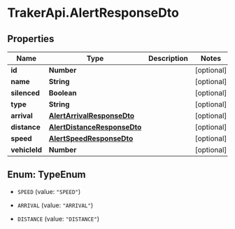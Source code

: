 # TrakerApi.AlertResponseDto

## Properties

Name | Type | Description | Notes
------------ | ------------- | ------------- | -------------
**id** | **Number** |  | [optional] 
**name** | **String** |  | [optional] 
**silenced** | **Boolean** |  | [optional] 
**type** | **String** |  | [optional] 
**arrival** | [**AlertArrivalResponseDto**](AlertArrivalResponseDto.md) |  | [optional] 
**distance** | [**AlertDistanceResponseDto**](AlertDistanceResponseDto.md) |  | [optional] 
**speed** | [**AlertSpeedResponseDto**](AlertSpeedResponseDto.md) |  | [optional] 
**vehicleId** | **Number** |  | [optional] 



## Enum: TypeEnum


* `SPEED` (value: `"SPEED"`)

* `ARRIVAL` (value: `"ARRIVAL"`)

* `DISTANCE` (value: `"DISTANCE"`)




